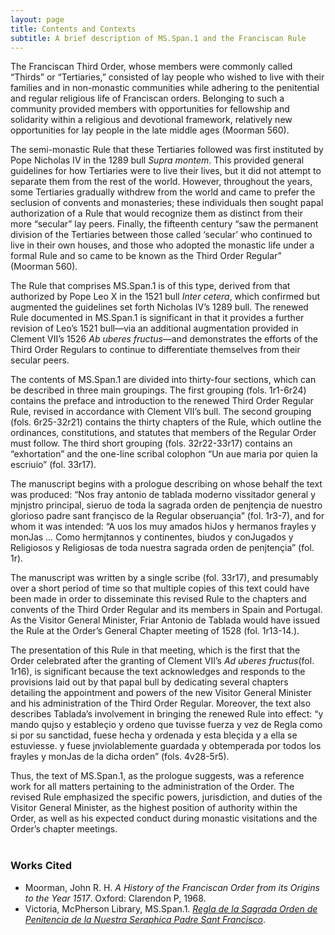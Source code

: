 ```yaml
---
layout: page
title: Contents and Contexts
subtitle: A brief description of MS.Span.1 and the Franciscan Rule
---
```


The Franciscan Third Order, whose members were commonly called “Thirds” or “Tertiaries,” consisted of lay people who wished to live with their families and in non-monastic communities while adhering to the penitential and regular religious life of Franciscan orders. Belonging to such a community provided members with opportunities for fellowship and solidarity within a religious and devotional framework, relatively new opportunities for lay people in the late middle ages (Moorman 560).

The semi-monastic Rule that these Tertiaries followed was first instituted by Pope Nicholas IV in the 1289 bull _Supra montem_. This provided general guidelines for how Tertiaries were to live their lives, but it did not attempt to separate them from the rest of the world. However, throughout the years, some Tertiaries gradually withdrew from the world and came to prefer the seclusion of convents and monasteries; these individuals then sought papal authorization of a Rule that would recognize them as distinct from their more “secular” lay peers. Finally, the fifteenth century “saw the permanent division of the Tertiaries between those called ‘secular’ who continued to live in their own houses, and those who adopted the monastic life under a formal Rule and so came to be known as the Third Order Regular” (Moorman 560). 

The Rule that comprises MS.Span.1 is of this type, derived from that authorized by Pope Leo X in the 1521 bull _Inter cetera_, which confirmed but augmented the guidelines set forth Nicholas IV’s 1289 bull. The renewed Rule documented in MS.Span.1 is significant in that it provides a further revision of Leo’s 1521 bull—via an additional augmentation provided in Clement VII’s 1526 _Ab uberes fructus_—and demonstrates the efforts of the Third Order Regulars to continue to differentiate themselves from their secular peers.

The contents of MS.Span.1 are divided into thirty-four sections, which can be described in three main groupings. The first grouping (fols. 1r1-6r24) contains the preface and introduction to the renewed Third Order Regular Rule, revised in accordance with Clement VII’s bull. The second grouping (fols. 6r25-32r21) contains the thirty chapters of the Rule, which outline the ordinances, constitutions, and statutes that members of the Regular Order must follow. The third short grouping (fols. 32r22-33r17) contains an “exhortation” and the one-line scribal colophon “Un aue maria por quien la escriuio” (fol. 33r17).

The manuscript begins with a prologue describing on whose behalf the text was produced: “Nos fray antonio de tablada moderno vissitador general y mjnjstro principal, sieruo de toda la sagrada orden de penjtençia de nuestro glorioso padre sant françisco de la Regular obseruançia” (fol. 1r3-7), and for whom it was intended: “A uos los muy amados hiJos y hermanos frayles y monJas … Como hermjtannos y continentes, biudos y conJugados y Religiosos y Religiosas de toda nuestra sagrada orden de penjtençia” (fol. 1r).

The manuscript was written by a single scribe (fol. 33r17), and presumably over a short period of time so that multiple copies of this text could have been made in order to disseminate this revised Rule to the chapters and convents of the Third Order Regular and its members in Spain and Portugal. As the Visitor General Minister, Friar Antonio de Tablada would have issued the Rule at the Order’s General Chapter meeting of 1528 (fol. 1r13-14.).

The presentation of this Rule in that meeting, which is the first that the Order celebrated after the granting of Clement VII’s _Ad uberes fructus_(fol. 1r16), is significant because the text acknowledges and responds to the provisions laid out by that papal bull by dedicating several chapters detailing the appointment and powers of the new Visitor General Minister and his administration of the Third Order Regular. Moreover, the text also describes Tablada’s involvement in bringing the renewed Rule into effect: “y mando qujso y estableçio y ordeno que tuvisse fuerza y vez de Regla como si por su sanctidad, fuese hecha y ordenada y esta bleçida y a ella se estuviesse. y fuese jnviolablemente guardada y obtemperada por todos los frayles y monJas de la dicha orden” (fols. 4v28-5r5).

Thus, the text of MS.Span.1, as the prologue suggests, was a reference work for all matters pertaining to the administration of the Order. The revised Rule emphasized the specific powers, jurisdiction, and duties of the Visitor General Minister, as the highest position of authority within the Order, as well as his expected conduct during monastic visitations and the Order’s chapter meetings.
<br>
<br>
### Works Cited
- Moorman, John R. H. _A History of the Franciscan Order from its Origins to the Year 1517_. Oxford: Clarendon P, 1968.
- Victoria, McPherson Library, MS.Span.1. [_Regla de la Sagrada Orden de Penitencia de la Nuestra Seraphica Padre Sant Francisco_](http://contentdm.library.uvic.ca/cdm/ref/collection/collection15/id/2403). 
